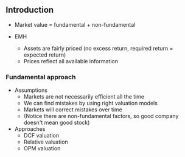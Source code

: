 ## Introduction

- Market value = fundamental + non-fundamental

- EMH
  - Assets are fairly priced (no excess return, required return = expected return)
  - Prices reflect all available information

### Fundamental approach

- Assumptions
	- Markets are not necessarily efficient all the time
	- We can find mistakes by using right valuation models
	- Markets will correct mistakes over time
	- (Notice there are non-fundamental factors, so good company doesn't mean good stock)
- Approaches
	- DCF valuation
	- Relative valuation
	- OPM valuation


